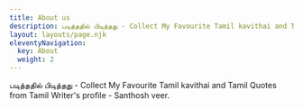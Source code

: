 ```yaml
---
title: About us
description: படித்ததில் பிடித்தது - Collect My Favourite Tamil kavithai and Tamil Quotes - Santhosh veer.
layout: layouts/page.njk
eleventyNavigation:
  key: About
  weight: 2
---
```


படித்ததில் பிடித்தது - Collect My Favourite Tamil kavithai and Tamil Quotes from Tamil Writer's profile - Santhosh veer.
